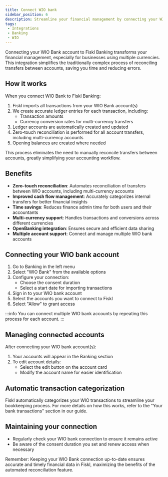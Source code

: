 ```yaml
---
title: Connect WIO bank
sidebar_position: 6
description: Streamline your financial management by connecting your WIO Bank account to Fiskl
tags:
 - Integrations
 - Banking
 - WIO
---
```


Connecting your WIO Bank account to Fiskl Banking transforms your financial management, especially for businesses using multiple currencies. This integration simplifies the traditionally complex process of reconciling transfers between accounts, saving you time and reducing errors.

## How it works

When you connect WIO Bank to Fiskl Banking:

1. Fiskl imports all transactions from your WIO Bank account(s)
2. We create accurate ledger entries for each transaction, including:
   - Transaction amounts
   - Currency conversion rates for multi-currency transfers
3. Ledger accounts are automatically created and updated
4. Zero-touch reconciliation is performed for all account transfers, including multi-currency accounts
5. Opening balances are created where needed

This process eliminates the need to manually reconcile transfers between accounts, greatly simplifying your accounting workflow.

## Benefits

- **Zero-touch reconciliation**: Automates reconciliation of transfers between WIO accounts, including multi-currency accounts
- **Improved cash flow management**: Accurately categorizes internal transfers for better financial insights
- **Time savings**: Reduces finance admin time for both users and their accountants
- **Multi-currency support**: Handles transactions and conversions across different currencies
- **OpenBanking integration**: Ensures secure and efficient data sharing
- **Multiple account support**: Connect and manage multiple WIO bank accounts

## Connecting your WIO bank account

1. Go to Banking in the left menu
2. Select "WIO Bank" from the available options
3. Configure your connection:
   - Choose the consent duration
   - Select a start date for importing transactions
4. Sign in to your WIO bank account
5. Select the accounts you want to connect to Fiskl
6. Select "Allow" to grant access

:::info
You can connect multiple WIO bank accounts by repeating this process for each account.
:::

## Managing connected accounts

After connecting your WIO bank account(s):

1. Your accounts will appear in the Banking section
2. To edit account details:
   - Select the edit button on the account card
   - Modify the account name for easier identification

## Automatic transaction categorization

Fiskl automatically categorizes your WIO transactions to streamline your bookkeeping process. For more details on how this works, refer to the "Your bank transactions" section in our guide.

## Maintaining your connection

- Regularly check your WIO bank connection to ensure it remains active
- Be aware of the consent duration you set and renew access when necessary

Remember: Keeping your WIO Bank connection up-to-date ensures accurate and timely financial data in Fiskl, maximizing the benefits of the automated reconciliation feature.
